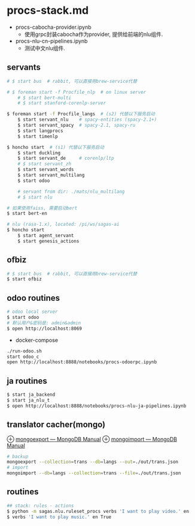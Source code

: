 # procs-stack.md
* procs-cabocha-provider.ipynb
    - 使用grpc封装cabocha作为provider, 提供给前端的nlu组件.
* procs-nlu-cn-pipelines.ipynb
    - 测试中文nlu组件.

## servants
```sh
# $ start bus  # rabbit, 可以直接用brew-service代替

# $ foreman start -f Procfile_nlp  # on linux server
    # $ start bert-multi
    # $ start stanford-corenlp-server

$ foreman start -f Procfile_langs  # (s2) 代替以下服务启动
    $ start servant_nlu    # spacy-entities (spacy-2.1+)
    $ start servant_spacy  # spacy-2.1, spacy-ru
    $ start langprocs
    $ start timenlp

$ honcho start  # (s1) 代替以下服务启动
    $ start duckling
    $ start servant_de     # corenlp/ltp
    # $ start servant_zh
    $ start servant_words
    $ start servant_multilang
    $ start odoo

    # servant from dir: ./mats/nlu_multilang
    # $ start nlu

# 如果使用faiss, 需要启动bert
$ start bert-en

# nlu (rasa-1.x), located: /pi/ws/sagas-ai
$ honcho start
    $ start agent_servant
    $ start genesis_actions
```

## ofbiz
```sh
# $ start bus  # rabbit, 可以直接用brew-service代替
$ start ofbiz
```

## odoo routines
```sh
# odoo local server
$ start odoo
# 默认用户&密码是: admin&admin
$ open http://localhost:8069
```

+ docker-compose

```sh
./run-odoo.sh
start odoo_c
open http://localhost:8888/notebooks/procs-odoorpc.ipynb
```

## ja routines
```sh
$ start ja_backend
$ start ja_nlu_t
$ open http://localhost:8888/notebooks/procs-nlu-ja-pipelines.ipynb
```

## translator cacher(mongo)
⊕ [mongoexport — MongoDB Manual](https://docs.mongodb.com/manual/reference/program/mongoexport/)
⊕ [mongoimport — MongoDB Manual](https://docs.mongodb.com/manual/reference/program/mongoimport/#simple-import)

```sh
# backup
mongoexport --collection=trans --db=langs --out=./out/trans.json
# import
mongoimport --db=langs --collection=trans --file=./out/trans.json
```

## routines
```sh
## stack: rules - actions
$ python -m sagas.nlu.ruleset_procs verbs 'I want to play video.' en
$ verbs 'I want to play music.' en True
```




